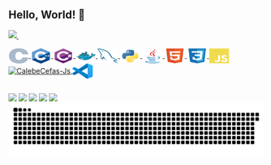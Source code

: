 ## Hello, World! 👋

<div>
  <a href="https://github.com/CalebeCefas">
  <img height="180em" src="https://github-readme-stats.vercel.app/api?username=CalebeCefas&show_icons=true&theme=dracula&include_all_commits=true&count_private=true"/>
  <img height="180em" src=""/>
</div>

<div style="display: inline_block"><br>
  <img align="center" alt="CalebeCefas-c" height="30" width="40" src="https://raw.githubusercontent.com/devicons/devicon/master/icons/c/c-original.svg">
  <img align="center" alt="CalebeCefas-Js" height="30" width="40" src="https://raw.githubusercontent.com/devicons/devicon/master/icons/cplusplus/cplusplus-original.svg">
  <img align="center" alt="CalebeCefas-Js" height="30" width="40" src="https://raw.githubusercontent.com/devicons/devicon/master/icons/csharp/csharp-original.svg">
  <img align="center" alt="CalebeCefas-Js" height="30" width="40" src="https://raw.githubusercontent.com/devicons/devicon/master/icons/docker/docker-original.svg">
   <img align="center" alt="CalebeCefas-Js" height="30" width="40" src="https://raw.githubusercontent.com/devicons/devicon/master/icons/mysql/mysql-original.svg">
  <img align="center" alt="CalebeCefas-Js" height="30" width="40" src="https://raw.githubusercontent.com/devicons/devicon/master/icons/python/python-original.svg">
  <img align="center" alt="CalebeCefas-java" height="30" width="40" src="https://raw.githubusercontent.com/devicons/devicon/master/icons/java/java-original.svg">
  <img align="center" alt="CalebeCefas-HTML" height="30" width="40" src="https://raw.githubusercontent.com/devicons/devicon/master/icons/html5/html5-original.svg">
  <img align="center" alt="CalebeCefas-CSS" height="30" width="40" src="https://raw.githubusercontent.com/devicons/devicon/master/icons/css3/css3-original.svg">
  <img align="center" alt="CalebeCefas-Js" height="30" width="40" src="https://raw.githubusercontent.com/devicons/devicon/master/icons/javascript/javascript-plain.svg">
  <img align="center" alt="CalebeCefas-Js" height="30" width="40" src="https://cdn.jsdelivr.net/gh/devicons/devicon@latest/icons/windows8/windows8-original.svg">
  <img align="center" alt="CalebeCefas-Js" height="30" width="40" src="https://raw.githubusercontent.com/devicons/devicon/master/icons/vscode/vscode-original.svg">
</div>
  
  ##
 
<div> 
  <a href="https://www.youtube.com/channel/UCzwle7YBJxbQAZTgdpZR3fQ" target="_blank"><img src="https://img.shields.io/badge/YouTube-FF0000?style=for-the-badge&logo=youtube&logoColor=white" target="_blank"></a>
  <a href="https://www.instagram.com/calebe_cefas/" target="_blank"><img src="https://img.shields.io/badge/-Instagram-%23E4405F?style=for-the-badge&logo=instagram&logoColor=white" target="_blank"></a>
 	<a href="https://www.twitch.tv/cefass" target="_blank"><img src="https://img.shields.io/badge/Twitch-9146FF?style=for-the-badge&logo=twitch&logoColor=white" target="_blank"></a> 
  <a href = "mailto:cefas.prof@gmail.com"><img src="https://img.shields.io/badge/-Gmail-%23333?style=for-the-badge&logo=gmail&logoColor=white" target="_blank"></a>
  <a href="https://www.linkedin.com/in/calebe-cefas-da-silva-sousa-884698264/" target="_blank"><img src="https://img.shields.io/badge/-LinkedIn-%230077B5?style=for-the-badge&logo=linkedin&logoColor=white" target="_blank"></a> 
</div>

<picture>
  <source media="(prefers-color-scheme: dark)" srcset="https://raw.githubusercontent.com/CalebeCefas/CalebeCefas/output/github-contribution-grid-snake-dark.svg">
  <source media="(prefers-color-scheme: light)" srcset="https://raw.githubusercontent.com/CalebeCefas/CalebeCefas/output/github-contribution-grid-snake.svg">
  <img alt="github contribution grid snake animation" src="https://raw.githubusercontent.com/CalebeCefas/CalebeCefas/output/github-contribution-grid-snake.svg">
</picture>

